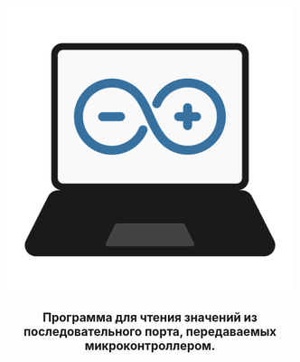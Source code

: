 <p align="center">
    <img src="assets/icon.png" height="20%">
</p>

<h2 align="center"> Программа для чтения значений из последовательного порта, передаваемых микроконтроллером. </h2>

